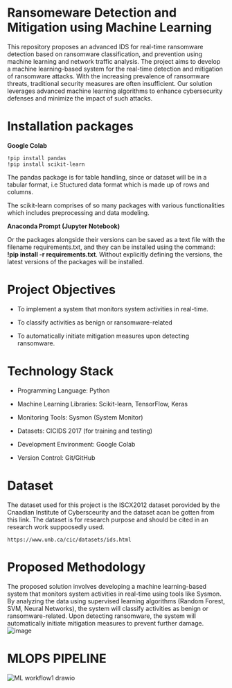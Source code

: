 # Ransomeware Detection and Mitigation using Machine Learning
This repository proposes an advanced IDS for real-time ransomware detection based on ransomware classification, and prevention using machine learning and network traffic analysis. The project aims to develop a machine learning-based system for the real-time detection and mitigation of ransomware attacks. With the increasing prevalence of ransomware threats, traditional security measures are often insufficient. Our solution leverages advanced machine learning algorithms to enhance cybersecurity defenses and minimize the impact of such attacks.

# Installation packages 
**Google Colab**
  
    !pip install pandas
    !pip install scikit-learn
The pandas package is for table handling, since or dataset will be in a tabular format, i.e Stuctured data format which is made up of rows and columns.

The scikit-learn comprises of so many packages with various functionalities which includes preprocessing and data modeling.


**Anaconda Prompt (Jupyter Notebook)**

Or the packages alongside their versions can be saved as a text file with the filename requirements.txt, and they can be installed using the command:
**!pip install -r requirements.txt**. Without explicitly defining the versions, the latest versions of the packages will be installed.

# Project Objectives
- To implement a system that monitors system activities in real-time.

- To classify activities as benign or ransomware-related 

- To automatically initiate mitigation measures upon detecting ransomware.


# Technology Stack
- Programming Language: Python

- Machine Learning Libraries: Scikit-learn, TensorFlow, Keras

- Monitoring Tools: Sysmon (System Monitor)

- Datasets: CICIDS 2017 (for training and testing)

- Development Environment: Google Colab

- Version Control: Git/GitHub


# Dataset 
The dataset used for this project is the ISCX2012 dataset porovided by the Cnaadian Institute of Cybersceurity and the dataset acan be gotten from this link. The dataset is for research purpose and should be cited in an research work suppoosedly used. 

    https://www.unb.ca/cic/datasets/ids.html


# Proposed Methodology
The proposed solution involves developing a machine learning-based system that monitors system activities in real-time using tools like Sysmon. By analyzing the data using supervised learning algorithms (Random Forest, SVM, Neural Networks), the system will classify activities as benign or ransomware-related. Upon detecting ransomware, the system will automatically initiate mitigation measures to prevent further damage.
![image](https://github.com/user-attachments/assets/3ca08e68-ef06-41f5-9d1f-8a44c32e6f6c)


# MLOPS PIPELINE 

![ML workflow1 drawio](https://github.com/user-attachments/assets/66fc173a-1fed-497f-b32a-690b76158eba)
